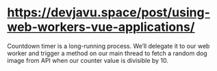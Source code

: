 # https://devjavu.space/post/using-web-workers-vue-applications/
Countdown timer is a long-running process.
We’ll delegate it to our web worker 
    and trigger a method on our main thread to fetch a random dog image from API 
    when our counter value is divisible by 10. 